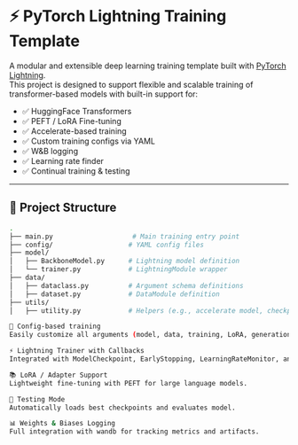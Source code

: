 # ⚡ PyTorch Lightning Training Template

A modular and extensible deep learning training template built with [PyTorch Lightning](https://lightning.ai/docs/pytorch/stable/).  
This project is designed to support flexible and scalable training of transformer-based models with built-in support for:

- ✅ HuggingFace Transformers
- ✅ PEFT / LoRA Fine-tuning
- ✅ Accelerate-based training
- ✅ Custom training configs via YAML
- ✅ W&B logging
- ✅ Learning rate finder
- ✅ Continual training & testing

---

## 🚀 Project Structure

```bash
.
├── main.py                    # Main training entry point
├── config/                   # YAML config files
├── model/
│   ├── BackboneModel.py      # Lightning model definition
│   └── trainer.py            # LightningModule wrapper
├── data/
│   ├── dataclass.py          # Argument schema definitions
│   ├── dataset.py            # DataModule definition
├── utils/
│   ├── utility.py            # Helpers (e.g., accelerate model, checkpointing)

🧩 Config-based training
Easily customize all arguments (model, data, training, LoRA, generation, etc.) using a YAML config.

⚡ Lightning Trainer with Callbacks
Integrated with ModelCheckpoint, EarlyStopping, LearningRateMonitor, and custom LR finder.

📚 LoRA / Adapter Support
Lightweight fine-tuning with PEFT for large language models.

🧪 Testing Mode
Automatically loads best checkpoints and evaluates model.

📊 Weights & Biases Logging
Full integration with wandb for tracking metrics and artifacts.